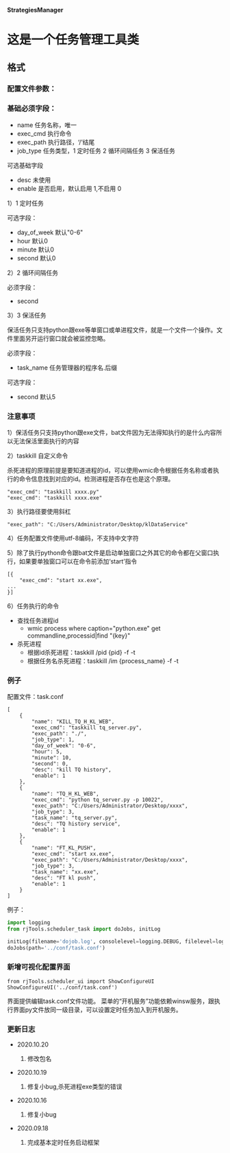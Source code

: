 **StrategiesManager**

# 这是一个任务管理工具类

## 格式

### 配置文件参数：
### 基础必须字段： 
- name 任务名称，唯一
- exec_cmd 执行命令
- exec_path 执行路径，‘/’结尾
- job_type 任务类型，1 定时任务 2 循环间隔任务 3 保活任务

可选基础字段
- desc 未使用
- enable 是否启用，默认启用 1,不启用 0

1）1 定时任务

可选字段：
- day_of_week 默认"0-6"
- hour 默认0
- minute 默认0
- second 默认0

2）2 循环间隔任务

必须字段：
- second

3）3 保活任务

保活任务只支持python跟exe等单窗口或单进程文件，就是一个文件一个操作。文件里面另开运行窗口就会被监控忽略。

必须字段：
- task_name 任务管理器的程序名.后缀

可选字段：
- second 默认5

### **注意事项**
1）保活任务只支持python跟exe文件，bat文件因为无法得知执行的是什么内容所以无法保活里面执行的内容

2）taskkill 自定义命令

杀死进程的原理前提是要知道进程的id，可以使用wmic命令根据任务名称或者执行的命令信息找到对应的id。检测进程是否存在也是这个原理。
```
"exec_cmd": "taskkill xxxx.py"
"exec_cmd": "taskkill xxxx.exe"
```
3）执行路径要使用斜杠
```
"exec_path": "C:/Users/Administrator/Desktop/klDataService"
```
4）任务配置文件使用utf-8编码，不支持中文字符

5）除了执行python命令跟bat文件是启动单独窗口之外其它的命令都在父窗口执行，如果要单独窗口可以在命令前添加‘start’指令
```
[{
    "exec_cmd": "start xx.exe",
...
}]
```

6）任务执行的命令
 - 查找任务进程id
    - wmic process where caption="python.exe" get commandline,processid|find "{key}"
 - 杀死进程
    - 根据id杀死进程：taskkill /pid {pid} -f -t
    - 根据任务名杀死进程：taskkill /im {process_name} -f -t
 
### 例子
配置文件：task.conf
```
[
	{
        "name": "KILL_TQ_H_KL_WEB",
        "exec_cmd": "taskkill tq_server.py",
        "exec_path": "./",
        "job_type": 1,
        "day_of_week": "0-6",
        "hour": 5,
        "minute": 10,
        "second": 0,
        "desc": "kill TQ history",
		"enable": 1
    },
	{
        "name": "TQ_H_KL_WEB",
        "exec_cmd": "python tq_server.py -p 10022",
        "exec_path": "C:/Users/Administrator/Desktop/xxxx",
        "job_type": 3,
        "task_name": "tq_server.py",
        "desc": "TQ history service",
		"enable": 1
    },
	{
        "name": "FT_KL_PUSH",
        "exec_cmd": "start xx.exe",
        "exec_path": "C:/Users/Administrator/Desktop/xxxx",
        "job_type": 3,
        "task_name": "xx.exe",
        "desc": "FT kl push",
		"enable": 1
    }
]
```
例子：
```python
import logging
from rjTools.scheduler_task import doJobs, initLog

initLog(filename='dojob.log', consolelevel=logging.DEBUG, filelevel=logging.ERROR)
doJobs(path='../conf/task.conf')
```

### 新增可视化配置界面
```
from rjTools.scheduler_ui import ShowConfigureUI
ShowConfigureUI('../conf/task.conf')
```
界面提供编辑task.conf文件功能。
菜单的“开机服务”功能依赖winsw服务，跟执行界面py文件放同一级目录，可以设置定时任务加入到开机服务。


### 更新日志
- 2020.10.20
    1) 修改包名

- 2020.10.19
    1) 修复小bug,杀死进程exe类型的错误
    
- 2020.10.16
    1) 修复小bug
    
- 2020.09.18
    1) 完成基本定时任务启动框架
